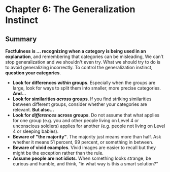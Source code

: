 # Chapter 6: The Generalization Instinct

## Summary
**Factfulness is ... recognizing when a category is being used in an explanation**, and remembering that categories can be misleading, We can't stop generalization and we shouldn't even try. What we should try to do is to avoid generalizing incorrectly. To control the generalization instinct, **question your categories**.

- **Look for differences *within* groups**. Especially when the groups are large, look for ways to split them into smaller, more precise categories. **And...**
- **Look for similarities *across* groups**. If you find striking similarities between different groups, consider whether your categories are relevant. **But also...**
- **Look for *differences* across groups**. Do not assume that what applies for one group (e.g. you and other people living on Level 4 or unconscious soldiers) applies for another (e.g. people not living on Level 4 or sleeping babies).
- **Beware of "the majority"**. The majority just means more than half. Ask whether it means 51 percent, 99 percent, or something in between.
- **Beware of vivid examples**. Vivid images are easier to recall but they might be the exception rather than the rule.
- **Assume people are not idiots**. When something looks strange, be curious and humble, and think, "in what way is this a smart solution?"
